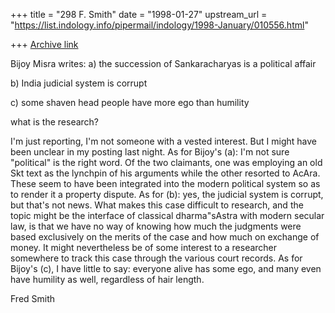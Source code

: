 +++
title = "298 F. Smith"
date = "1998-01-27"
upstream_url = "https://list.indology.info/pipermail/indology/1998-January/010556.html"

+++
[Archive link](https://list.indology.info/pipermail/indology/1998-January/010556.html)

Bijoy Misra writes:
a) the succession of Sankaracharyas is a political affair

b) India judicial system is corrupt

c) some shaven head people have more ego than humility

what is the research?

I'm just reporting, I'm not someone with a vested interest. But I might
have been unclear in my posting last night. As for Bijoy's (a): I'm not
sure "political" is the right word. Of the two claimants, one was
employing an old Skt text as the lynchpin of his arguments while the other
resorted to AcAra. These seem to have been integrated into the modern
political system so as to render it a property dispute. As for (b): yes,
the judicial system is corrupt, but that's not news. What makes this case
difficult to research, and the topic might be the interface of classical
dharma"sAstra with modern secular law, is that we have no way of knowing
how much the judgments were based exclusively on the merits of the case
and how much on exchange of money. It might nevertheless be of some
interest to a researcher somewhere to track this case through the various
court records. As for Bijoy's (c), I have little to say: everyone alive
has some ego, and many even have humility as well, regardless of hair
length.

Fred Smith




